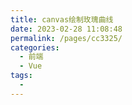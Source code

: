 ```yaml
---
title: canvas绘制玫瑰曲线
date: 2023-02-28 11:08:48
permalink: /pages/cc3325/
categories:
  - 前端
  - Vue
tags:
  - 
---
```

